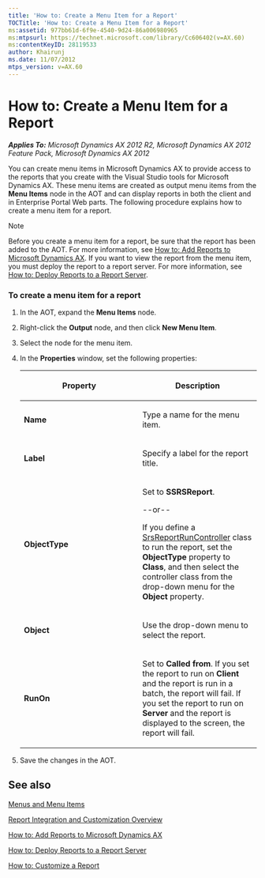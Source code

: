 ```yaml
---
title: 'How to: Create a Menu Item for a Report'
TOCTitle: 'How to: Create a Menu Item for a Report'
ms:assetid: 977bb61d-6f9e-4540-9d24-86a006980965
ms:mtpsurl: https://technet.microsoft.com/library/Cc606402(v=AX.60)
ms:contentKeyID: 28119533
author: Khairunj
ms.date: 11/07/2012
mtps_version: v=AX.60
---
```


# How to: Create a Menu Item for a Report 


_**Applies To:** Microsoft Dynamics AX 2012 R2, Microsoft Dynamics AX 2012 Feature Pack, Microsoft Dynamics AX 2012_

You can create menu items in Microsoft Dynamics AX to provide access to the reports that you create with the Visual Studio tools for Microsoft Dynamics AX. These menu items are created as output menu items from the **Menu Items** node in the AOT and can display reports in both the client and in Enterprise Portal Web parts. The following procedure explains how to create a menu item for a report.


> [!NOTE]
> <P>Before you create a menu item for a report, be sure that the report has been added to the AOT. For more information, see <A href="how-to-add-reports-to-microsoft-dynamics-ax.md">How to: Add Reports to Microsoft Dynamics AX</A>. If you want to view the report from the menu item, you must deploy the report to a report server. For more information, see <A href="how-to-deploy-reports-to-a-report-server.md">How to: Deploy Reports to a Report Server</A>.</P>



### To create a menu item for a report

1.  In the AOT, expand the **Menu Items** node.

2.  Right-click the **Output** node, and then click **New Menu Item**.

3.  Select the node for the menu item.

4.  In the **Properties** window, set the following properties:
    
    <table>
    <colgroup>
    <col style="width: 50%" />
    <col style="width: 50%" />
    </colgroup>
    <thead>
    <tr class="header">
    <th><p>Property</p></th>
    <th><p>Description</p></th>
    </tr>
    </thead>
    <tbody>
    <tr class="odd">
    <td><p><strong>Name</strong></p></td>
    <td><p>Type a name for the menu item.</p></td>
    </tr>
    <tr class="even">
    <td><p><strong>Label</strong></p></td>
    <td><p>Specify a label for the report title.</p></td>
    </tr>
    <tr class="odd">
    <td><p><strong>ObjectType</strong></p></td>
    <td><p>Set to <strong>SSRSReport</strong>.</p>
    <p>--or--</p>
    <p>If you define a <a href="https://technet.microsoft.com/library/gg940296(v=ax.60)">SrsReportRunController</a> class to run the report, set the <strong>ObjectType</strong> property to <strong>Class</strong>, and then select the controller class from the drop-down menu for the <strong>Object</strong> property.</p></td>
    </tr>
    <tr class="even">
    <td><p><strong>Object</strong></p></td>
    <td><p>Use the drop-down menu to select the report.</p></td>
    </tr>
    <tr class="odd">
    <td><p><strong>RunOn</strong></p></td>
    <td><p>Set to <strong>Called from</strong>. If you set the report to run on <strong>Client</strong> and the report is run in a batch, the report will fail. If you set the report to run on <strong>Server</strong> and the report is displayed to the screen, the report will fail.</p></td>
    </tr>
    </tbody>
    </table>


5.  Save the changes in the AOT.

## See also

[Menus and Menu Items](https://technet.microsoft.com/library/aa596556\(v=ax.60\))

[Report Integration and Customization Overview](report-integration-and-customization-overview.md)

[How to: Add Reports to Microsoft Dynamics AX](how-to-add-reports-to-microsoft-dynamics-ax.md)

[How to: Deploy Reports to a Report Server](how-to-deploy-reports-to-a-report-server.md)

[How to: Customize a Report](how-to-customize-a-report.md)

